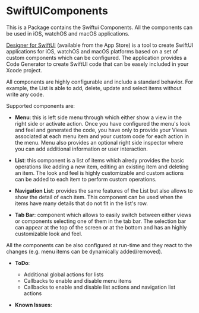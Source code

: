 # SwiftUIComponents

This is a Package contains the Swiftui Components. All the components can be used in iOS, watchOS and macOS applications.

[Designer for SwiftUI](https://apps.apple.com/cz/app/designer-for-swiftui/id1620668725?mt=12) (available from the App Store) is a tool to create SwiftUI applications for iOS, watchOS and macOS platforms based on a set of custom components which can be configured. The application provides a Code Generator to create SwiftUI code that can be easely included in your Xcode project.

All components are highly configurable and include a standard behavior. For example, the List is able to add, delete, update and select items without write any code.

Supported components are:
    
- **Menu**: this is left side menu through which either show a view in the right side or activate action. Once you have configured the menu's look and feel and generated the code, you have only to provide your Views associated at each menu item and your custom code for each action in the menu. Menu also provides an optional right side inspector where you can add additional information or user interaction.

- **List**: this component is a list of items which alredy provides the basic operations like adding a new item, editing an existing item and deleting an item. The look and feel is highly customizable and custom actions can be added to each item to perform custom operations.

- **Navigation List**: provides the same features of the List but also allows to show the detail of each item. This component can be used when the items have many details that do not fit in the list's row.

- **Tab Bar**: component which allows to easily switch between either views or components selecting one of them in the tab bar. The selection bar can appear at the top of the screen or at the bottom and has an highly customizable look and feel.

All the components can be also configured at run-time and they react to the changes (e.g. menu items can be dynamically added/removed).

- **ToDo**:

    - Additional global actions for lists
    - Callbacks to enable and disable menu items
    - Callbacks to enable and disable list actions and navigation list actions

- **Known Issues**:
